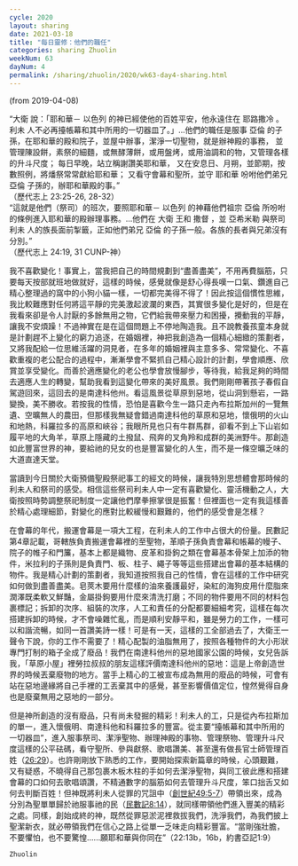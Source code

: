 ```yaml
---
cycle: 2020
layout: sharing
date: 2021-03-18
title: "每日靈修：他們的職任"
categories: sharing Zhuolin
weekNum: 63
dayNum: 4
permalink: /sharing/zhuolin/2020/wk63-day4-sharing.html
--- 
```

(from 2019-04-08)

“大衛 說：「耶和華－ 以色列 的神已經使他的百姓平安，他永遠住在 耶路撒冷 。 利未 人不必再擡帳幕和其中所用的一切器皿了。」...他們的職任是服事 亞倫 的子孫，在耶和華的殿和院子，並屋中辦事，潔淨一切聖物，就是辦神殿的事務， 並管理陳設餅，素祭的細麵，或無酵薄餅，或用盤烤，或用油調和的物，又管理各樣的升斗尺度； 每日早晚，站立稱謝讚美耶和華， 又在安息日、月朔，並節期，按數照例，將燔祭常常獻給耶和華； 又看守會幕和聖所，並守 耶和華 吩咐他們弟兄 亞倫 子孫的，辦耶和華殿的事。”  
（歷代志上 23:25-26, 28-32）  
“這就是他們（祭司）的班次，要照耶和華－ 以色列 的神藉他們祖宗 亞倫 所吩咐的條例進入耶和華的殿辦理事務。...他們在 大衛 王和 撒督 ，並 亞希米勒 與祭司 利未 人的族長面前掣籤，正如他們弟兄 亞倫 的子孫一般。各族的長者與兄弟沒有分別。”  
（歷代志上 24:19, 31 CUNP-神）

我不喜歡變化！事實上，當我把自己的時間規劃到“盡善盡美”，不用再費腦筋，只要每天按部就班地做就好，這樣的時候，感覺就像是舒心得長嘆一口氣、鑽進自己精心整理過的窩中的小狗小貓一樣，一切都完美得不得了！因此按這個慣性思維，我比較難應對任何將這平靜的完美激起波瀾的東西，其實很多變化是好的，但是在我看來卻是令人討厭的多餘無用之物，它們給我帶來壓力和困擾，攪動我的平靜，讓我不安煩躁！不過神實在是在這個問題上不停地陶造我。且不說教養孩童本身就是計劃趕不上變化的窮力追逐，在婚姻裡，神把我創造為一個精心細緻的策劃者，又將我配給一位思維活躍的洞見者，在多年的婚姻裡與主意多多、常常變化、不喜歡重複的老公配合的過程中，漸漸學會不緊抓自己精心設計的計劃，學會順應、欣賞並享受變化。而善於適應變化的老公也學會放慢腳步，等待我，給我足夠的時間去適應人生的轉變，幫助我看到這變化帶來的美好風景。我們剛剛帶著孩子春假自駕遊回來，這回去的是南達科他州。看這風景從草原到惡地，從山洞到懸岩，一路變換，美不勝收。若按我的性情，恐怕是喜歡今生一路只走內布拉斯加州的一覽無遺、空曠無人的農田，但那樣我無疑會錯過南達科他的草原和惡地，懷俄明的火山和地熱，科羅拉多的高原和峽谷；我眼所見也只有牛群馬群，卻看不到上下山岩如履平地的大角羊，草原上隱藏的土撥鼠、飛奔的叉角羚和成群的美洲野牛。那創造如此豐富世界的神，要給祂的兒女的也是豐富變化的人生，而不是一條空曠乏味的大道直達天堂。

當讀到今日關於大衛預備聖殿祭祀事工的經文的時候，讓我特別思想體會那時候的利未人和祭司的感受。相信這些祭司利未人中一定有喜歡變化、靈活機動之人，大衛按照時勢調整祭祀制度一定讓他們摩拳擦掌很是振奮！但裡面也一定有我這樣善於精心處理細節，對變化的應對比較緩慢和艱難的，他們的感受會是怎樣？

在會幕的年代，搬運會幕是一項大工程，在利未人的工作中占很大的份量。民數記第4章記載，哥轄族負責搬運會幕裡的至聖物，革順子孫負責會幕和帳幕的幔子、院子的帷子和門簾，基本上都是織物、皮革和掛鉤之類在會幕基本骨架上加添的物件，米拉利的子孫則是負責門、板、柱子、繩子等等這些搭建出會幕的基本結構的物件。我是精心計劃的策劃者，我知道按照我自己的性情，會在這樣的工作中研究如何做到盡善盡美。皂莢木要用什麼樣的油來養護最好，染紅的海狗皮用什麼脂來潤澤既柔軟又鮮豔，金屬掛鉤要用什麼來清洗打磨；不同的物件要用不同的材料包裹標記；拆卸的次序、組裝的次序，人工和責任的分配都要細細考究，這樣在每次搭建拆卸的時候，才不會噪雜忙亂，而是順利安靜平和，雖是勞力的工作，一樣可以和諧流暢，如同一首讚美詩一樣！可是有一天，這樣的工全部過去了，大衛王一聲令下說，你的工作不需要了！精心配製的油脂無用了，按照各種物件的大小形狀專門打制的箱子全成了廢品！我們在南達科他州的惡地國家公園的時候，女兒告訴我，「草原小屋」裡勞拉叔叔的朋友這樣評價南達科他州的惡地：這是上帝創造世界的時候丟棄廢物的地方。當手上精心的工被宣布成為無用的廢品的時候，可會有站在惡地邊緣將自己手裡的工丟棄其中的感覺，甚至影響價值定位，惶然覺得自身也是廢棄無用之惡地的一部分。

但是神所創造的沒有廢品，只有尚未發掘的精彩！利未人的工，只是從內布拉斯加的單一，進入懷俄明、南達科他和科羅拉多的豐富。從主要“擡帳幕和其中所用的一切器皿”，進入服事祭司、潔淨聖物、辦理神殿的事物、管理祭物、管理升斗尺度這樣的公平砝碼，看守聖所、參與獻祭、歌唱讚美、甚至還有做長官士師管理百姓（[26:29](https://www.biblegateway.com/passage/?search=歷代志上26.29&version=CUVMPT)）。也許剛剛放下熟悉的工作，要開始探索新篇章的時候，心頭艱難，又有疑惑，不曉得自己那包裹木板木柱的手如何去潔淨聖物，與同工彼此應和搭建會幕的口如何去歌唱頌讚，不精通數字的腦筋如何去管理升斗尺度，笨口拙舌又如何去判斷百姓！但神既將利未人從罪的咒詛中（[創世紀49:5-7](https://www.biblegateway.com/passage/?search=創世記49.5-7&version=CUVMPT)）帶領出來，成為分別為聖單單歸於祂服事祂的民（[民數記8:14](https://www.biblegateway.com/passage/?search=民數記8.14&version=CUVMPT)），就同樣帶領他們進入豐美的精彩之處。同樣，創始成終的神，既然從罪惡淤泥裡救拔我們，洗淨我們，為我們披上聖潔新衣，就必帶領我們在信心之路上從單一乏味走向精彩豐富。“當剛強壯膽，不要懼怕，也不要驚惶......願耶和華與你同在”（22:13b，16b，約書亞記1:9）

`Zhuolin`
